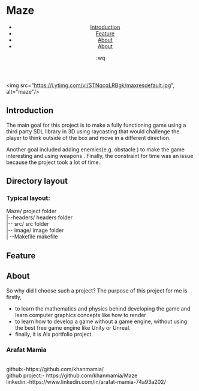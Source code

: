 <html>
 <body>
  <h1>Maze</h1>
  <header>
   <ul>
    <li><a href="#intro"/>Introduction</a></li>
    <li><a href="#feature"/>Feature</a></li>
    <li><a href="#about"/>About</a></li>
     <li><a type="button" href="https://github.com/khanmamia/Maze"/>About</a></li>
  </ul>:wq
  
  </header>

  <img src="https://i.ytimg.com/vi/STNqcqLRBgk/maxresdefault.jpg", alt="maze"/>
  <br/>
<h2 class="intro">Introduction</h2>
<p>The main goal for this project is  to make a fully functioning game using a third party SDL library in 3D using raycasting that would challenge the player to think outside of the box and move in a different direction.</p>
<p>Another goal included adding enemies(e.g. obstacle ) to make the game interesting and using weapons . Finally, the constraint for time was an issue because the project took a lot of time..</p>


  <h2>Directory layout</h2>
  <h3>Typical layout:</h3>

Maze/            project folder
  <br/>
|--headers/     headers folder
    <br/>
|-- src/         src folder
    <br/>
|-- image/       image folder
    <br/>
| --Makefile     makefile
    <br/>
  <h2 class="feature">Feature</h2> 

  <h2 class="about">About</h2> 
So why did I choose such a project? The purpose of this project for me is firstly,
  <ul>
<li> to learn the mathematics and physics behind developing the game and learn computer graphics concepts like how to render</li>
<li> to learn how to develop a game without a game engine, without using the best free game engine like Unity or Unreal.</li>
<li>finally, it is Alx portfolio project.</li>
  </ul>
  <h3>Arafat Mamia</h3>
  <br>
github:-https://github.com/khanmamia/
  <br/>
github project:- https://github.com/khanmamia/Maze
  <br/>
linkedin:-https://www.linkedin.com/in/arafat-mamia-74a93a202/
  <br/>
  <body/>
</html>


